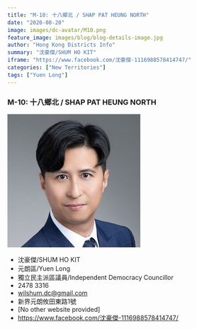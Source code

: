 ```yaml
---
title: "M-10: 十八鄉北 / SHAP PAT HEUNG NORTH"
date: "2020-08-20"
image: images/dc-avatar/M10.png
feature_image: images/blog/blog-details-image.jpg
author: "Hong Kong Districts Info"
summary: "沈豪傑/SHUM HO KIT"
iframe: "https://www.facebook.com/沈豪傑-1116988578414747/"
categories: ["New Territories"]
tags: ["Yuen Long"]
---
```


### M-10: 十八鄉北 / SHAP PAT HEUNG NORTH  
![](/images/dc-avatar/M10.png)  

 - 沈豪傑/SHUM HO KIT  
 - 元朗區/Yuen Long  
 - 獨立民主派區議員/Independent Democracy Councillor  
 - 2478 3316  
 - wilshum.dc@gmail.com  
 - 新界元朗攸田東路1號  
 - [No other website provided]  
 - https://www.facebook.com/沈豪傑-1116988578414747/
